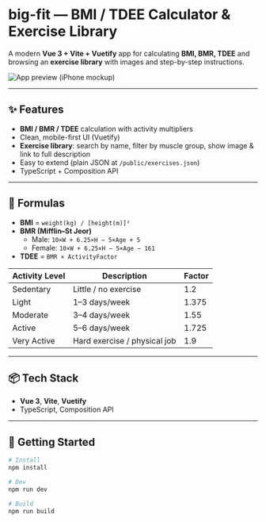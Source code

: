 # big-fit — BMI / TDEE Calculator & Exercise Library

A modern **Vue 3 + Vite + Vuetify** app for calculating **BMI, BMR, TDEE** and browsing an **exercise library** with images and step-by-step instructions.

![App preview (iPhone mockup)](docs/preview2.png)

---

## ✨ Features

- **BMI / BMR / TDEE** calculation with activity multipliers  
- Clean, mobile-first UI (Vuetify)  
- **Exercise library**: search by name, filter by muscle group, show image & link to full description  
- Easy to extend (plain JSON at `/public/exercises.json`)  
- TypeScript + Composition API

---

## 🔢 Formulas

- **BMI** = `weight(kg) / [height(m)]²`
- **BMR (Mifflin–St Jeor)**  
  - Male: `10×W + 6.25×H − 5×Age + 5`  
  - Female: `10×W + 6.25×H − 5×Age − 161`
- **TDEE** = `BMR × ActivityFactor`

| Activity Level | Description                                   | Factor |
|---|---|---|
| Sedentary      | Little / no exercise                          | 1.2   |
| Light          | 1–3 days/week                                  | 1.375 |
| Moderate       | 3–4 days/week                                  | 1.55  |
| Active         | 5–6 days/week                                  | 1.725 |
| Very Active    | Hard exercise / physical job                   | 1.9   |

---

## 📦 Tech Stack

- **Vue 3**, **Vite**, **Vuetify**
- TypeScript, Composition API

---

## 🚀 Getting Started

```bash
# Install
npm install

# Dev
npm run dev

# Build
npm run build
